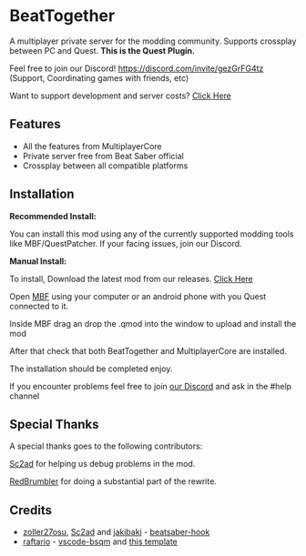# BeatTogether
A multiplayer private server for the modding community. Supports crossplay between PC and Quest. **This is the Quest Plugin.**

Feel free to join our Discord! https://discord.com/invite/gezGrFG4tz (Support, Coordinating games with friends, etc) 

Want to support development and server costs? [Click Here](https://www.patreon.com/BeatTogether)

## Features
* All the features from MultiplayerCore
* Private server free from Beat Saber official
* Crossplay between all compatible platforms

## Installation

**Recommended Install:**

You can install this mod using any of the currently supported modding tools like MBF/QuestPatcher. If your facing issues, join our Discord.

**Manual Install:**

To install, Download the latest mod from our releases. [Click Here](https://github.com/BeatTogether/BeatTogether.Quest/releases)

Open [MBF](https://mbf.bsquest.xyz) using your computer or an android phone with you Quest connected to it.

Inside MBF drag an drop the .qmod into the window to upload and install the mod

After that check that both BeatTogether and MultiplayerCore are installed.

The installation should be completed enjoy.

If you encounter problems feel free to join [our Discord](https://discord.com/invite/gezGrFG4tz) and ask in the #help channel

## Special Thanks
A special thanks goes to the following contributors:

[Sc2ad](https://github.com/Sc2ad) for helping us debug problems in the mod.

[RedBrumbler](https://github.com/RedBrumbler) for doing a substantial part of the rewrite.

## Credits
* [zoller27osu](https://github.com/zoller27osu), [Sc2ad](https://github.com/Sc2ad) and [jakibaki](https://github.com/jakibaki) - [beatsaber-hook](https://github.com/sc2ad/beatsaber-hook)
* [raftario](https://github.com/raftario) - [vscode-bsqm](https://github.com/raftario/vscode-bsqm) and [this template](https://github.com/raftario/bmbf-mod-template)
